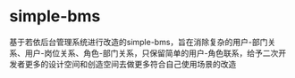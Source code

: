 # simple-bms
基于若依后台管理系统进行改造的simple-bms，旨在消除复杂的用户-部门关系、用户-岗位关系、角色-部门关系，只保留简单的用户-角色联系，给予二次开发者更多的设计空间和创造空间去做更多符合自己使用场景的改造
